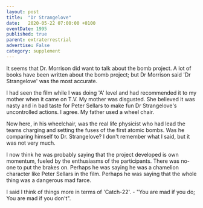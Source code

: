 ```yaml
---
layout: post
title:  "Dr Strangelove"
date:   2020-05-22 07:00:00 +0100
eventDate: 1995
published: true
parent: extraterrestrial
advertise: False
category: supplement
---
```


It seems that Dr. Morrison did want to talk about the bomb project. A lot of books have been written about the bomb project; but Dr Morrison said 'Dr Strangelove' was the most accurate.

I had seen the film while I was doing 'A' level and had recommended it to my mother when it came on T.V. My mother was disgusted. She believed it was nasty and in bad taste for Peter Sellars to make fun Dr Strangelove's uncontrolled actions. I agree. My father used a wheel chair.

Now here, in his wheelchair, was the real life physicist who had lead the teams charging and setting the fuses of the first atomic bombs. Was he comparing himself to Dr. Strangelove? I don't remember what I said, but it was not very much. 

I now think he was probably saying that the project developed is own momentum, fueled by the enthusiasms of the participants. There was no-one to put the brakes on. Perhaps he was saying he was a chamelion character like Peter Sellars in the film. Perhaps he was saying that the whole thing was a dangerous mad farce.

I said I think of things more in terms of 'Catch-22'. - "You are mad if you do; You are mad if you don't".
